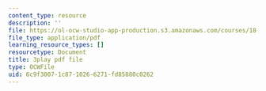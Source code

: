 ```yaml
---
content_type: resource
description: ''
file: https://ol-ocw-studio-app-production.s3.amazonaws.com/courses/18-065-matrix-methods-in-data-analysis-signal-processing-and-machine-learning-spring-2018/6c9f30071c8710266271fd85880c0262_p-bXJIa7QVI.pdf
file_type: application/pdf
learning_resource_types: []
resourcetype: Document
title: 3play pdf file
type: OCWFile
uid: 6c9f3007-1c87-1026-6271-fd85880c0262
---
```


